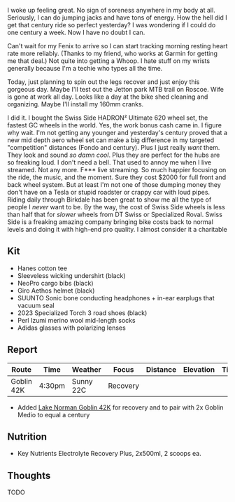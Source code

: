 I woke up feeling great. No sign of soreness anywhere in my body at all. Seriously, I can do jumping jacks and have tons of energy. How the hell did I get that century ride so perfect yesterday? I was wondering if I could do one century a week. Now I have no doubt I can.

Can't wait for my Fenix to arrive so I can start tracking morning resting heart rate more reliably. (Thanks to my friend, who works at Garmin for getting me that deal.) Not quite into getting a Whoop. I hate stuff on my wrists generally because I'm a techie who types all the time. 

Today, just planning to spin out the legs recover and just enjoy this gorgeous day. Maybe I'll test out the Jetton park MTB trail on Roscoe. Wife is gone at work all day. Looks like a day at the bike shed cleaning and organizing. Maybe I'll install my 160mm cranks.

I did it. I bought the Swiss Side HADRON² Ultimate 620 wheel set, the fastest GC wheels in the world. Yes, the work bonus cash came in. I figure why wait. I'm not getting any younger and yesterday's century proved that a new mid depth aero wheel set can make a big difference in my targeted "competition" distances (Fondo and century). Plus I just really _want_ them. They look and sound _so damn cool_. Plus they are perfect for the hubs are so freaking loud. I don't need a bell. That used to annoy me when I live streamed. Not any more. F*** live streaming. So much happier focusing on the ride, the music, and the moment. Sure they cost $2000 for full front and back wheel system. But at least I'm not one of those dumping money they don't have on a Tesla or stupid roadster or crappy car with loud pipes. Riding daily through Birkdale has been great to show me all the type of people I _never_ want to be. By the way, the cost of Swiss Side wheels is less than half that for _slower_ wheels from DT Swiss or Specialized Roval. Swiss Side is a freaking amazing company bringing bike costs back to normal levels and doing it with high-end pro quality. I almost consider it a charitable 
## Kit

- Hanes cotton tee
- Sleeveless wicking undershirt (black)
- NeoPro cargo bibs (black)
- Giro Aethos helmet (black)
- SUUNTO Sonic bone conducting headphones + in-ear earplugs that vacuum seal
- 2023 Specialized Torch 3 road shoes (black)
- Perl Izumi merino wool mid-length socks
- Adidas glasses with polarizing lenses
## Report

| Route      | Time   | Weather   | Focus    | Distance | Elevation | Time | NPower | TSS |
| ---------- | ------ | --------- | -------- | -------- | --------- | ---- | ------ | --- |
| Goblin 42K | 4:30pm | Sunny 22C | Recovery |          |           |      | 150    |     |

- Added [Lake Norman Goblin 42K](https://www.strava.com/segments/38803916) for recovery and to pair with 2x Goblin Medio to equal a century
## Nutrition

- Key Nutrients Electrolyte Recovery Plus, 2x500ml, 2 scoops ea.
## Thoughts

TODO




